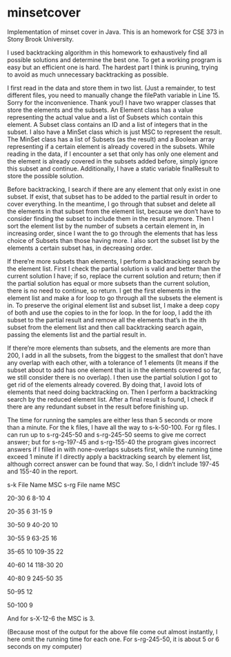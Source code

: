 # minsetcover
Implementation of minset cover in Java. This is an homework for CSE 373 in Stony Brook University.

I used backtracking algorithm in this homework to exhaustively find all possible solutions and determine the best one. To get a working program is easy but an efficient one is hard. The hardest part I think is pruning, trying to avoid as much unnecessary backtracking as possible.

I first read in the data and store them in two list.  (Just a remainder, to test different files, you need to manually change the filePath variable in Line 15. Sorry for the inconvenience.  Thank you!) I have two wrapper classes that store the elements and the subsets. An Element class has a value representing the actual value and a list of Subsets which contain this element. A Subset class contains an ID and a list of integers that in the subset. I also have a MinSet class which is just MSC to represent the result. The MinSet class has a list of Subsets (as the result) and a Boolean array representing if a certain element is already covered in the subsets. While reading in the data, if I encounter a set that only has only one element and the element is already covered in the subsets added before, simply ignore this subset and continue. Additionally, I have a static variable finalResult to store the possible solution.

Before backtracking, I search if there are any element that only exist in one subset. If exist, that subset has to be added to the partial result in order to cover everything. In the meantime, I go through that subset and delete all the elements in that subset from the element list, because we don’t have to consider finding the subset to include them in the result anymore. Then I sort the element list by the number of subsets a certain element in, in increasing order, since I want the to go through the elements that has less choice of Subsets than those having more.  I also sort the subset list by the elements a certain subset has, in decreasing order. 

If there’re more subsets than elements, I perform a backtracking search by the element list. First I check the partial solution is valid and better than the current solution I have; if so, replace the current solution and return; then if the partial solution has equal or more subsets than the current solution, there is no need to continue, so return. I get the first elements in the element list and make a for loop to go through all the subsets the element is in. To preserve the original element list and subset list, I make a deep copy of both and use the copies to in the for loop. In the for loop, I add the ith subset to the partial result and remove all the elements that’s in the ith subset from the element list and then call backtracking search again, passing the elements list and the partial result in.

If there’re more elements than subsets, and the elements are more than 200, I add in all the subsets, from the biggest to the smallest that don’t have any overlap with each other, with a tolerance of 1 elements (It means if the subset about to add has one element that is in the elements covered so far, we still consider there is no overlap). I then use the partial solution I got to get rid of the elements already covered. By doing that, I avoid lots of elements that need doing backtracking on. Then I perform a backtracking search by the reduced element list. After a final result is found, I check if there are any redundant subset in the result before finishing up.

The time for running the samples are either less than 5 seconds or more than a minute. For the k files, I have all the way to s-k-50-100. For rg files. I can run up to s-rg-245-50 and s-rg-245-50 seems to give me correct answer; but for s-rg-197-45 and s-rg-155-40 the program gives incorrect answers if I filled in with none-overlaps subsets first, while the running time exceed 1 minute if I directly apply a backtracking search by element list, although correct answer can be found that way. So, I didn’t include 197-45 and 155-40 in the report.  


s-k File Name	MSC		s-rg File name	MSC

20-30	6		8-10	4

20-35	6		31-15	9

30-50	9		40-20	10

30-55	9		63-25	16

35-65	10		109-35	22

40-60	14		118-30	20

40-80	9		245-50	35

50-95	12		 	 

50-100	9			

And for s-X-12-6 the MSC is 3.

(Because most of the output for the above file come out almost instantly, I here omit the running time for each one. For s-rg-245-50, it is about 5 or 6 seconds on my computer)
